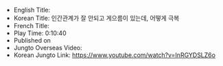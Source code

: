 * English Title: 
* Korean Title: 인간관계가 잘 안되고 게으름이 있는데, 어떻게 극복
* French Title: 
* Play Time: 0:10:40
* Published on 
* Jungto Overseas Video: 
* Korean Jungto Link: https://www.youtube.com/watch?v=InRGYDSLZ6o

